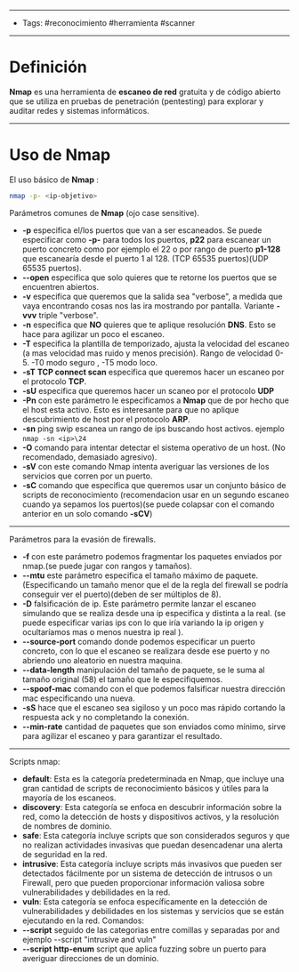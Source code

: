 --------------------------------------

- Tags: #reconocimiento #herramienta #scanner 

----
# Definición

**Nmap** es una herramienta de **escaneo de red** gratuita y de código abierto que se utiliza en pruebas de penetración (pentesting) para explorar y auditar redes y sistemas informáticos.

---

# Uso de Nmap

El uso básico de **Nmap** :
```bash
nmap -p- <ip-objetivo>
```

Parámetros comunes de **Nmap** (ojo case sensitive).
- **-p** especifica el/los puertos que van a ser escaneados. Se puede especificar como **-p-** para todos los puertos, **p22** para escanear un puerto concreto como por ejemplo el 22 o por rango de puerto **p1-128** que escanearía desde el puerto 1 al 128. (TCP 65535 puertos)(UDP 65535 puertos).
- **--open** especifica que solo quieres que te retorne los puertos que se encuentren abiertos.
- **-v** especifica que queremos que la salida sea "verbose", a medida que vaya encontrando cosas nos las ira mostrando por pantalla. Variante **-vvv** triple "verbose".
- **-n** especifica que **NO** quieres que te aplique resolución **DNS**. Esto se hace para agilizar un poco el escaneo.
- **-T** especifica la plantilla de temporizado, ajusta la velocidad del escaneo (a mas velocidad mas ruido y menos precisión). Rango de velocidad 0-5. -T0 modo seguro , -T5 modo loco.
- **-sT** **TCP connect scan** especifica que queremos hacer un escaneo por el protocolo **TCP**.
- **-sU** especifica que queremos hacer un scaneo por el protocolo **UDP**
- **-Pn** con este parámetro le especificamos a **Nmap** que de por hecho que el host esta activo. Esto es interesante para que no aplique descubrimiento de host por el protocolo **ARP**. 
- **-sn** ping swip escanea un rango de ips buscando host activos. ejemplo ``nmap -sn <ip>\24``
- **-O** comando para intentar detectar el sistema operativo de un host. (No recomendado, demasiado agresivo).
- **-sV** con este comando Nmap intenta averiguar las versiones de los servicios que corren por un puerto.
- **-sC** comando que especifica que queremos usar un conjunto básico de scripts de reconocimiento (recomendacion usar en un segundo escaneo cuando ya sepamos los puertos)(se puede colapsar con el comando anterior en un solo comando **-sCV**)  

---
Parámetros para la evasión de firewalls.
- **-f** con este parámetro podemos fragmentar los paquetes enviados por nmap.(se puede jugar con rangos y tamaños).
- **--mtu** este parámetro especifica el tamaño máximo de paquete. (Especificando un tamaño menor que el de la regla del firewall se podría conseguir ver el puerto)(deben de ser múltiplos de 8).
- **-D** falsificación de ip. Este parámetro permite lanzar el escaneo simulando que se realiza desde una ip especifica y distinta a la real. (se puede especificar varias ips con lo que iría variando la ip origen y ocultaríamos mas o menos nuestra ip real ).
- **--source-port** comando donde podemos especificar un puerto concreto, con lo que el escaneo se realizara desde ese puerto y no abriendo uno aleatorio en nuestra maquina.
- **--data-length** manipulación del tamaño de paquete, se le suma al tamaño original (58) el tamaño que le especifiquemos.
- **--spoof-mac** comando con el que podemos falsificar nuestra dirección mac especificando una nueva.
- **-sS** hace que el escaneo sea sigiloso y un poco mas rápido cortando la respuesta ack y no completando la conexión.
- **--min-rate** cantidad de paquetes que son enviados como mínimo, sirve para agilizar el escaneo y para garantizar el resultado.

---
Scripts nmap:
- **default**: Esta es la categoría predeterminada en Nmap, que incluye una gran cantidad de scripts de reconocimiento básicos y útiles para la mayoría de los escaneos.
- **discovery**: Esta categoría se enfoca en descubrir información sobre la red, como la detección de hosts y dispositivos activos, y la resolución de nombres de dominio.
- **safe**: Esta categoría incluye scripts que son considerados seguros y que no realizan actividades invasivas que puedan desencadenar una alerta de seguridad en la red.
- **intrusive**: Esta categoría incluye scripts más invasivos que pueden ser detectados fácilmente por un sistema de detección de intrusos o un Firewall, pero que pueden proporcionar información valiosa sobre vulnerabilidades y debilidades en la red.
- **vuln**: Esta categoría se enfoca específicamente en la detección de vulnerabilidades y debilidades en los sistemas y servicios que se están ejecutando en la red.
Comandos:
- **--script** seguido de las categorias entre comillas y separadas por and ejemplo --script "intrusive and vuln"
- **--script http-enum** script que aplica fuzzing sobre un puerto para averiguar direcciones de un dominio.